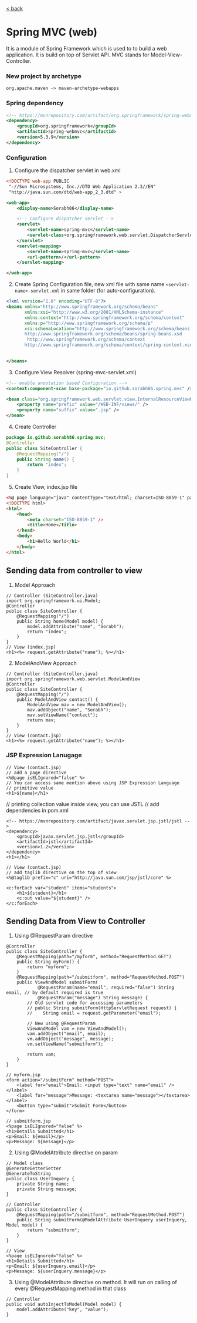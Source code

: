 [< back](../../../../../../../../../../)

# Spring MVC (web)
It is a module of Spring Framework which is used to to build a web application. It is build on top of Servlet API. MVC stands for Model-View-Controller.

### New project by archetype
`org.apache.maven -> maven-archetype-webapps`
### Spring dependency
```xml
<!-- https://mvnrepository.com/artifact/org.springframework/spring-webmvc -->
<dependency>
    <groupId>org.springframework</groupId>
    <artifactId>spring-webmvc</artifactId>
    <version>5.3.9</version>
</dependency>
```
### Configuration
1. Configure the dispatcher servlet in web.xml
```xml
<!DOCTYPE web-app PUBLIC
 "-//Sun Microsystems, Inc.//DTD Web Application 2.3//EN"
 "http://java.sun.com/dtd/web-app_2_3.dtd" >

<web-app>
    <display-name>Sorabh86</display-name>

    <!-- Configure dispatcher servlet -->
    <servlet>
        <servlet-name>spring-mvc</servlet-name>
        <servlet-class>org.springframework.web.servlet.DispatcherServlet</servlet-class>
    </servlet>
    <servlet-mapping>
        <servlet-name>spring-mvc</servlet-name>
        <url-pattern>/</url-pattern>
    </servlet-mapping>

</web-app>
```
2. Create Spring Configuration file, new xml file with same name `<servlet-name>-servlet.xml` in same folder (for auto-configuration).
```xml
<?xml version="1.0" encoding="UTF-8"?>
<beans xmlns="http://www.springframework.org/schema/beans"
       xmlns:xsi="http://www.w3.org/2001/XMLSchema-instance"
       xmlns:context="http://www.springframework.org/schema/context"
       xmlns:p="http://www.springframework.org/schema/p"
       xsi:schemaLocation="http://www.springframework.org/schema/beans
       http://www.springframework.org/schema/beans/spring-beans.xsd
        http://www.springframework.org/schema/context
       http://www.springframework.org/schema/context/spring-context.xsd">
    

</beans>
```
3. Configure View Resolver (spring-mvc-servlet.xml)
```xml
<!-- enable anootation based Configuration -->
<context:component-scan base-package="io.github.sorabh86.spring.mvc" />

<bean class="org.springframework.web.servlet.view.InternalResourceViewResolver" name="viewResolver">
    <property name="prefix" value="/WEB-INF/views/" />
    <property name="suffix" value=".jsp" />
</bean>
```
4. Create Controller
```java
package io.github.sorabh86.spring.mvc;
@Controller
public class SiteController {
    @RequestMapping("/")
    public String name() {
        return "index";
    }
}
```
5. Create View, index.jsp file
```html
<%@ page language="java" contentType="text/html; charset=ISO-8859-1" pageEncoding="ISO-8859-1" %>
<!DOCTYPE html>
<html>
    <head>
        <meta charset="ISO-8859-1" />
        <title>Home</title>
    </head>
    <body>
        <h1>Hello World</h1>
    </body>
</html>
```

## Sending data from controller to view
1. Model Approach
```
// Controller (SiteController.java)
import org.springframework.ui.Model;
@Controller
public class SiteController {
    @RequestMapping("/")
    public String home(Model model) {
        model.addAttribute("name", "Sorabh");
        return "index";
    }
}
// View (index.jsp)
<h1><%= request.getAttribute("name"); %></h1>
```
2. ModelAndView Approach
```
// Controller (SiteController.java)
import org.springframework.web.servlet.ModelAndView
@Controller
public class SiteController {
    @RequestMapping("/")
    public ModelAndView contact() {
        ModelAndView mav = new ModelAndView();
        mav.addObject("name", "Sorabh");
        mav.setViewName("contact");
        return mav;
    }
}
// View (contact.jsp)
<h1><%= request.getAttribute("name"); %></h1>
```

### JSP Expression Lanugage
```
// View (contact.jsp)
// add a page directive
<%@page isELIgnored="false" %>
// You can access same mention above using JSP Expression Language
// primitive value
<h1>${name}</h1>
```
// printing collection value inside view, you can use JSTL
// add dependencies in pom.xml
```
<!-- https://mvnrepository.com/artifact/javax.servlet.jsp.jstl/jstl -->
<dependency>
    <groupId>javax.servlet.jsp.jstl</groupId>
    <artifactId>jstl</artifactId>
    <version>1.2</version>
</dependency>
<h1></h1>

// View (contact.jsp)
// add taglib directive on the top of view
<%@taglib prefix="c" uri="http://java.sun.com/jsp/jstl/core" %>

<c:forEach var="student" items="students">
    <h1>${student}</h1>
    <c:out value="${student}" />
</c:forEach>
```

## Sending Data from View to Controller
1. Using @RequestParam directive
```
@Controller
public class SiteController {
    @RequestMapping(path="/myform", method="RequestMethod.GET")
    public String myForm() {
        return "myform";
    }
    @RequestMapping(path="/submitform", method="RequestMethod.POST")
    public ViewAndModel submitForm(
            @RequestParam(name="email", required="false") String email, // by default required is true 
            @RequestParam("message") String message) {
        // Old servlet code for accessing parameters
        // public String submitForm(HttpServletRequest request) {
        //    String email = request.getParameter("email");
        
        // New using @RequestParam
        ViewAndModel vam = new ViewAndModel();
        vam.addObject("email", email);
        vm.addObject("message", message);
        vm.setViewName("submitform");

        return vam;
    }
}

// myform.jsp
<form action="/submitForm" method="POST">
    <label for="email">Email: <input type="text" name="email" /></label>
    <label for="message">Message: <textarea name="message"></textarea></label>
    <button type="submit">Submit Form</button>
</form>

// submitform.jsp
<%page isELIgnored="false" %>
<h1>Details Submitted</h1>
<p>Email: ${email}</p>
<p>Message: ${message}</p>
```
2. Using @ModelAttribute directive on param
```
// Model class
@GenerateGetterSetter
@GenerateToString
public class UserInquery {
    private String name;
    private String message;
}

// Controller
public class SiteController {
    @RequestMapping(path="/submitform", method="RequestMethod.POST")
    public String submitForm(@ModelAttribute UserInquery userInquery, Model model) {
        return "submitform";
    }
}

// View
<%page isELIgnored="false" %>
<h1>Details Submitted</h1>
<p>Email: ${userInquery.email}</p>
<p>Message: ${userInquery.message}</p>
```
3. Using @ModelAttribute directive on method. It will run on calling of every @RequestMapping method in that class
```
// Controller
public void autoInjectToModel(Model model) {
    model.addAttribute("key", "value");
}
```



